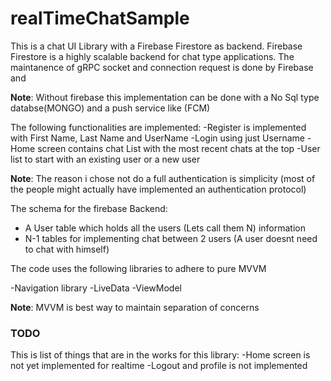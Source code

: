 # realTimeChatSample
This is a chat UI Library with a Firebase Firestore as backend.
Firebase Firestore is a highly scalable backend for chat type applications.
The maintanence of gRPC socket and connection request is done by Firebase and 

**Note**: Without firebase this implementation can be done with a No Sql type databse(MONGO) and a push service like (FCM)

The following functionalities are implemented:
-Register is implemented with First Name, Last Name and UserName
-Login using just Username
-Home screen contains chat List with the most recent chats at the top
-User list to start with an existing user or a new user

**Note**: The reason i chose not do a full authentication is simplicity (most of the people might actually have implemented an authentication protocol) 

The schema for the firebase Backend:
- A User table which holds all the users (Lets call them N) information
- N-1 tables for implementing chat between 2 users (A user doesnt need to chat with himself)


The code uses the following libraries to adhere to pure MVVM

-Navigation library
-LiveData
-ViewModel

**Note**: MVVM is best way to maintain separation of concerns

### TODO
This is list of things that are in the works for this library:
-Home screen is not yet implemented for realtime
-Logout and profile is not implemented



